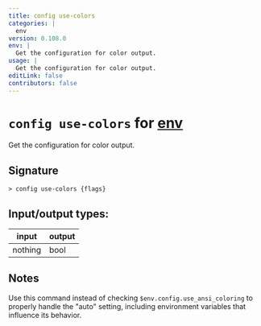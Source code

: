 ```yaml
---
title: config use-colors
categories: |
  env
version: 0.108.0
env: |
  Get the configuration for color output.
usage: |
  Get the configuration for color output.
editLink: false
contributors: false
---
```

<!-- This file is automatically generated. Please edit the command in https://github.com/nushell/nushell instead. -->

# `config use-colors` for [env](/commands/categories/env.md)

<div class='command-title'>Get the configuration for color output.</div>

## Signature

```> config use-colors {flags} ```


## Input/output types:

| input   | output |
| ------- | ------ |
| nothing | bool   |
## Notes
Use this command instead of checking `$env.config.use_ansi_coloring` to properly handle the "auto" setting, including environment variables that influence its behavior.